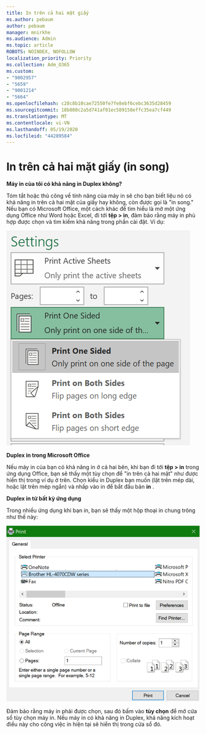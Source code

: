 ```yaml
---
title: In trên cả hai mặt giấy
ms.author: pebaum
author: pebaum
manager: mnirkhe
ms.audience: Admin
ms.topic: article
ROBOTS: NOINDEX, NOFOLLOW
localization_priority: Priority
ms.collection: Adm_O365
ms.custom:
- "9002957"
- "5659"
- "9001214"
- "5664"
ms.openlocfilehash: c28c8b10cae72550fe7fe8ebf6cebc3635d28459
ms.sourcegitcommit: 18b080c2a5d741af01ec589158effc35ea7cf449
ms.translationtype: MT
ms.contentlocale: vi-VN
ms.lasthandoff: 05/19/2020
ms.locfileid: "44289584"
---
```

# <a name="printing-on-both-sides-of-paper-duplex-printing"></a>In trên cả hai mặt giấy (in song)

**Máy in của tôi có khả năng in Duplex không?**

Tóm tắt hoặc thủ công về tính năng của máy in sẽ cho bạn biết liệu nó có khả năng in trên cả hai mặt của giấy hay không, còn được gọi là "in song." Nếu bạn có Microsoft Office, một cách khác để tìm hiểu là mở một ứng dụng Office như Word hoặc Excel, đi tới **tệp > in**, đảm bảo rằng máy in phù hợp được chọn và tìm kiếm khả năng trong phần cài đặt. Ví dụ: 

![Thiết đặt máy in](media/print-settings.png)

**Duplex in trong Microsoft Office**

Nếu máy in của bạn có khả năng in ở cả hai bên, khi bạn đi tới **tệp > in** trong ứng dụng Office, bạn sẽ thấy một tùy chọn để "in trên cả hai mặt" như được hiển thị trong ví dụ ở trên.  Chọn kiểu in Duplex bạn muốn (lật trên mép dài, hoặc lật trên mép ngắn) và nhấp vào in để bắt đầu bản **in** .

**Duplex in từ bất kỳ ứng dụng**

Trong nhiều ứng dụng khi bạn in, bạn sẽ thấy một hộp thoại in chung trông như thế này: 

![Hộp thoại in](media/print-dialog.png)

Đảm bảo rằng máy in phải được chọn, sau đó bấm vào **tùy chọn** để mở cửa sổ tùy chọn máy in. Nếu máy in có khả năng in Duplex, khả năng kích hoạt điều này cho công việc in hiện tại sẽ hiển thị trong cửa sổ đó.
